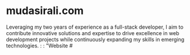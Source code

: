 # mudasirali.com

 Leveraging my two years of experience as a full-stack developer, I aim to contribute innovative solutions and expertise to drive excellence in web development projects while continuously expanding my skills in emerging technologies.
 :
 :
 "Website # 
